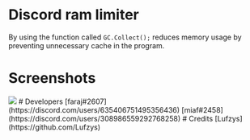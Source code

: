 # Discord ram limiter
By using the function called ```GC.Collect();``` reduces memory usage by preventing unnecessary cache in the program.
# Screenshots
<img style src="https://raw.githubusercontent.com/faraaj/discord-ram-limiter/main/Screenshots/unknown.png"/>
# Developers
[faraj#2607](https://discord.com/users/635406751495356436)
[miaf#2458](https://discord.com/users/308986559292768258)
# Credits
[Lufzys](https://github.com/Lufzys)
